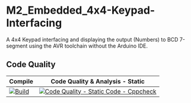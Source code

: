 # M2_Embedded_4x4-Keypad-Interfacing
A 4x4 Keypad interfacing and displaying the output (Numbers) to BCD 7-segment using the AVR toolchain without the Arduino IDE.

## Code Quality
Compile | Code Quality & Analysis - Static
--------------|-------------------------
[![Build](https://github.com/pavi22ravi13/M2_Embedded_4x4-Keypad-Interfacing/actions/workflows/compile.yml/badge.svg)](https://github.com/pavi22ravi13/M2_Embedded_4x4-Keypad-Interfacing/actions/workflows/compile.yml) | [![Code Quality - Static Code - Cppcheck](https://github.com/pavi22ravi13/M2_Embedded_4x4-Keypad-Interfacing/actions/workflows/c-cpp.yml/badge.svg)](https://github.com/pavi22ravi13/M2_Embedded_4x4-Keypad-Interfacing/actions/workflows/c-cpp.yml)
